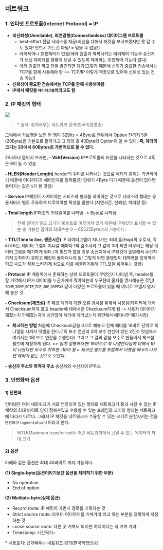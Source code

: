 ## 네트워크
### 1. 인터넷 프로토콜(Internet Protocol) = IP
 - **비신뢰성(Unreliable), 비연결형(Connectionless) 데이터그램 프로토콜**
   - best-effort 전달 서비스를 제공(최선을 다해서 패킷을 보내보겠지만 못 갈 수도 있다! 반드시 가는건 아님! = 믿을 수 없음!)
   - 에러제어나 흐름제어가 없음(에러 검출과 회복시키는 에러제어 기능과 송신자가 보낸 데이터를 알맞게 보낼 수 있도록 제어하는 흐름제어 기능이 없다)
   - 에러 검출만 하고 만일 발견되면 폐기(그렇기 때문에 신뢰가 중요한 전송에서는 TCP를 함께 사용해야 함 => TCP/IP 이렇게 짝꿍으로 있어야 신뢰성 있는 전송 가능!)
 - **신뢰성이 중요한 전송에서는 TCP를 함께 사용해야함**
 - **IP에서 패킷을 `데이터그램`이라고도 함**
 
 ### 2. IP 패킷의 형태
 ![](https://images.velog.io/images/anjaekk/post/7796c52b-8ce5-4f20-949b-b37c58d1f234/image.png)
> \* 출처: 쉽게배우는 네트워크 강의(한국직업방송)

그림에서 가로행을 보면 한 행이 32Bits = 4Byte로 맨위에서 Option 전까지 5줄(20Byte)은 기본으로 들어가고 그 외의 총 40Byte의 Option이 올 수 있다. **즉, 헤더의 크기는 20에서 60Bytes로 가변적으로 올 수 있다**.  

하나하나 뜯어서 보자면,
**- VER(Version)**
   IP프로토콜의 버전을 나타내는 것으로 4혹은 6이 될 수 있음
   
**- HLEN(Header Length)**
   herder의 길이를 나타내는 것으로 해더의 길이는 가변적이기 때문에 어디까지가 헤더인지를 알려줌(한 단위가 4Byte 이기 때문에 옵션이 없다면 들어가는 값은 `5`가 될 것임)

**- Service**
IP패킷이 가져야하는 서비스의 형태를 의미하는 것으로 서비스의 형태는 응용서비스 별로 주요하게 다루어야할 특성을 말한다.(지연시간, 신뢰성, 처리량 등)

**- Total length**
IP패킷의 전체길이를 나타냄 -> Byte로 나타냄
> 전체 길이의 필드 크기가 16비트로 이루어져 있기 때문에 IP패킷의 표시할 수 있는 총 가능한 길이의 최대수는 0 ~ 65535Byte까지 가능하다.

**- TTL(Time to live, 생존시간)**
IP 데이터그램이 지나가는 최대 홉(Hop)의 수로서, 각 라우터는 데이터 그램이 지나갈 때마다 1씩 감소시켜 그 값이 0이 되면 라우터는 해당 데이터 그램을 폐기하게 된다.(이 필드가 없을 경우 송신지에서 IP패킷이 출발해서 수신지 까지 도착하지 못하고 패킷이 돌아다니게 됨! 그렇게 되면 쓸뎅벗이 대역폭을 잡아먹게 되고 속도가 점점 느려지게 됨으로 이를 해결하기위해 TTL값을 넣어두는 것임)

**- Protocol**
IP 계층위에서 존재하는 상위 프로토콜이 무엇인지 나타냄
즉, header를 잘 파악해서 IP가 데이터를 누군가에게 줘야하는데 누구한테 줄지를 명시해놓은 것임! `ICMP`,`IGMP`,`SCTP`,`TCP`,`UDP`,`OSPF`와 같이 다양한 프로토콜이 있을 때 어디로 보낼지 명시해 놓은 것

**- Checksum(체크섬)**
IP 패킷 헤더에 대한 오류 검사를 위해서 사용됨(데이터에 대해서 Checksum하지 않고 header에 대해서만 Checksum하게 됨 -> 사용자 데이터가 깨졌는지 안깨졌는지에 상관없이 헤더에 에러났는지 확인해서 에러나면 폐기시킴)
 
 - **체크하는 방법**
   처음에 Checksum값을 0으로 해놓고 전체 헤더를 16비트 단위로 쭉 나열을 시켜서 덧셈을 한다.(1의 보수 연산과 2의 보수 연산이 있는 2진수 덧셈에서 여기서는 1의 보수 연산을 수행한다) 그리고 그 결과 값을 보수로 만들어서 체크섬 필드에 저장하게 된다. 
 _=> 쉽게 설명하자면! 16비트로 쭉 나열한다음에 더해서 10이 나왔다면 보수로 취하면 -10이 됨 = 체크섬 필드를 포함해서 더했을 때 `0`이 나오면 에러가 없는 것으로 보겠다_

**- 송신자 주소와 목적지 주소**
송신자와 수신자의 IP주소

### 3. 단편화와 옵션
#### 1) 단편화
인터넷은 여러 네트워크가 서로 연결되어 있는 형태로 네트워크가 통과 시킬 수 있는 IP 패킷의 최대 바이트 양이 정해져있고 수용할 수 있는 프레임의 크기와 형태는 네트워크에 따라서 다르다. 그래서 IP 패킷을 네트워크가 수용할 수 있는 크기로 분할시키는 것을 `단편화(Fragmentation)`이라고 한다.
> MTU(Maximum transfer unit): 어떤 네트워크에서 보낼 수 있는 데이터의 최대 크기

#### 2) 옵션
아래와 같은 옵션은 최대 40바이트 까지 가능하다.

**(1) Single-byte(옵션이라기보단 옵션을 처리하기 위한 부분)**
  - No operation
  - End of option
  
**(2) Multiple-byte(실제 옵션)**
  - Record route: IP 패킷이 가면서 경로를 기록하는 것
  - Strict source route: 라우터 어디어디를 거쳐가라 라고 하는 부분을 정확하게 지정 하는 것 
  - Loose source route: 다른 곳 거쳐도 되지만 어디어디는 꼭 거쳐 가라. 
  - Timestamp: 시간찍기~
  

\* 내용출처: 쉽게배우는 네트워크 강의(한국직업방송)
